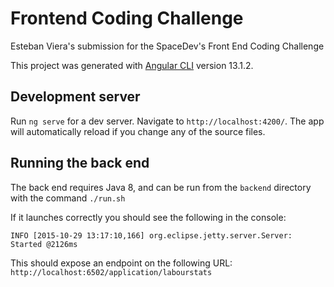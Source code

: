 # Frontend Coding Challenge

Esteban Viera's submission for the SpaceDev's Front End Coding Challenge

This project was generated with [Angular CLI](https://github.com/angular/angular-cli) version 13.1.2.

## Development server

Run `ng serve` for a dev server. Navigate to `http://localhost:4200/`. The app will automatically reload if you change any of the source files.

## Running the back end

The back end requires Java 8, and can be run from the `backend` directory with the command `./run.sh`

If it launches correctly you should see the following in the console:

`INFO [2015-10-29 13:17:10,166] org.eclipse.jetty.server.Server: Started @2126ms`

This should expose an endpoint on the following URL:
`http://localhost:6502/application/labourstats`
